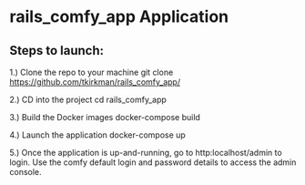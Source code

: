 # rails_comfy_app Application

## Steps to launch:

1.) Clone the repo to your machine
git clone https://github.com/tkirkman/rails_comfy_app/

2.) CD into the project
cd rails_comfy_app

3.) Build the Docker images
docker-compose build

4.) Launch the application
docker-compose up

5.) Once the application is up-and-running, go to http:localhost/admin to login. Use the comfy default login and password details to access the admin console.
